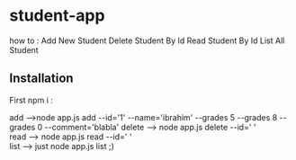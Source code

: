 # student-app
how to : 
Add New Student 
Delete Student By Id
Read Student By Id
List All Student 

## Installation 
First npm i :

add -->node app.js add --id='1' --name='ibrahim' --grades 5 --grades 8 --grades 0  --comment='blabla'
delete --> node app.js delete --id=' '  
read -->  node app.js read --id=' '  
list --> just node app.js list ;)  

